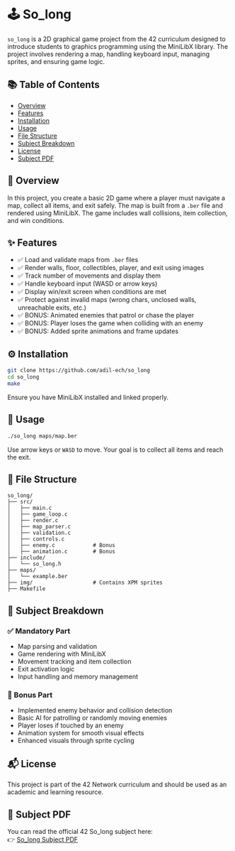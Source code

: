 # 🕹️ So\_long

`so_long` is a 2D graphical game project from the 42 curriculum designed to introduce students to graphics programming using the MiniLibX library. The project involves rendering a map, handling keyboard input, managing sprites, and ensuring game logic.

## 📚 Table of Contents

- [Overview](#-overview)
- [Features](#-features)
- [Installation](#-installation)
- [Usage](#-usage)
- [File Structure](#-file-structure)
- [Subject Breakdown](#-subject-breakdown)
- [License](#-license)
- [Subject PDF](#-subject-pdf)

## 📖 Overview

In this project, you create a basic 2D game where a player must navigate a map, collect all items, and exit safely. The map is built from a `.ber` file and rendered using MiniLibX. The game includes wall collisions, item collection, and win conditions.

## ✨ Features

- ✅ Load and validate maps from `.ber` files
- ✅ Render walls, floor, collectibles, player, and exit using images
- ✅ Track number of movements and display them
- ✅ Handle keyboard input (WASD or arrow keys)
- ✅ Display win/exit screen when conditions are met
- ✅ Protect against invalid maps (wrong chars, unclosed walls, unreachable exits, etc.)
- ✅ BONUS: Animated enemies that patrol or chase the player
- ✅ BONUS: Player loses the game when colliding with an enemy
- ✅ BONUS: Added sprite animations and frame updates

## ⚙️ Installation

```bash
git clone https://github.com/adil-ech/so_long
cd so_long
make
```

Ensure you have MiniLibX installed and linked properly.

## 🚀 Usage

```bash
./so_long maps/map.ber
```

Use arrow keys or `WASD` to move. Your goal is to collect all items and reach the exit.

## 📁 File Structure

```
so_long/
├── src/
│   ├── main.c
│   ├── game_loop.c
│   ├── render.c
│   ├── map_parser.c
│   ├── validation.c
│   ├── controls.c
│   ├── enemy.c            # Bonus
│   ├── animation.c        # Bonus
├── include/
│   └── so_long.h
├── maps/
│   └── example.ber
├── img/                   # Contains XPM sprites
├── Makefile
```

## 📄 Subject Breakdown

### ✅ Mandatory Part

- Map parsing and validation
- Game rendering with MiniLibX
- Movement tracking and item collection
- Exit activation logic
- Input handling and memory management

### 🎉 Bonus Part

- Implemented enemy behavior and collision detection
- Basic AI for patrolling or randomly moving enemies
- Player loses if touched by an enemy
- Animation system for smooth visual effects
- Enhanced visuals through sprite cycling

## 📬 License

This project is part of the 42 Network curriculum and should be used as an academic and learning resource.

## 📄 Subject PDF

You can read the official 42 So\_long subject here:\
👉 [So\_long Subject PDF](./en.subject.pdf)

